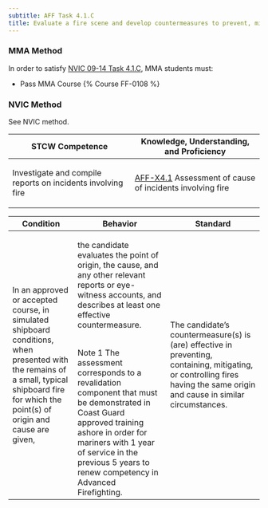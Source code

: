 ```yaml
---
subtitle: AFF Task 4.1.C 
title: Evaluate a fire scene and develop countermeasures to prevent, mitigate, or control similar fires
---
```



### MMA Method

In order to satisfy  [NVIC 09-14  Task  4.1.C](/stcw23/assets/images/nvic-09-14.pdf), MMA students must:

* Pass MMA Course {% Course FF-0108 %}


### NVIC Method

<a onclick="togglevisibility('nvic_methods')" >See NVIC method.</a>

<div id='nvic_methods' class='hide'>

<table>
<thead>
<tr>
<th class='forty'> STCW Competence </th>
<th class='sixty'> Knowledge, Understanding, and Proficiency </th>
</tr>
</thead>




<tbody>
<tr><td markdown='1'>

Investigate and compile reports on incidents involving fire

</td><td markdown='1'>

[AFF-X4.1](../../tables/63.html#AFF-X4.1) Assessment of cause of incidents involving fire

</td></tr>


</tbody>
</table>


<table>
<thead>
<tr><th class='twenty'>  Condition </th><th class='twenty'> Behavior </th><th  class='sixty'>Standard </th></tr>
</thead>
<tbody >



<tr><td markdown='1'>

In an approved or accepted course, in simulated shipboard conditions, when presented with the remains of a small, typical shipboard fire for which the point(s) of origin and cause are given,

</td><td markdown='1'>

the candidate evaluates the point of origin, the cause, and any other relevant reports or eye-witness accounts, and describes at least one effective countermeasure.

<br>

<div class="tooltip">Note 1
<span class="tooltiptext">
The assessment corresponds to a revalidation component that must be demonstrated in Coast Guard approved training ashore in order for mariners with 1 year of service in the previous 5 years to renew competency in Advanced Firefighting.
</span>
</div>


</td><td markdown='1'>

The candidate’s countermeasure(s) is (are) effective in preventing, containing, mitigating, or controlling fires having the same origin and cause in similar circumstances.

</td></tr>
</tbody>
</table>
</div>
